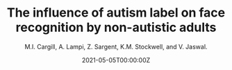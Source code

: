 ---
# Documentation: https://wowchemy.com/docs/managing-content/

title: "The influence of autism label on face recognition by non-autistic adults"
authors: [M.I. Cargill, A. Lampi, Z. Sargent, K.M. Stockwell, and V. Jaswal]
author: "M.I. Cargill, A. Lampi, Z. Sargent, K.M. Stockwell, and V. Jaswal."
date: 2021-05-05T00:00:00Z
doi: ""

# Schedule page publish date (NOT publication's date).
publishDate: 2021-04-14T00:00:00Z

# Publication type.
# Legend: 0 = Uncategorized; 1 = Conference paper; 2 = Journal article;
# 3 = Preprint / Working Paper; 4 = Report; 5 = Book; 6 = Book section;
# 7 = Thesis; 8 = Patent
publication_types: ["1"]

# Publication name and optional abbreviated publication name.
publication: "[Poster]. International Society for Autism Research, Virtual Meeting, Boston, MA"
publication_short: ""

abstract: ""

# Summary. An optional shortened abstract.
summary: ""

tags: [Stigma, Autism, Jaswal Lab]
categories: []
featured: false

# Custom links (optional).
#   Uncomment and edit lines below to show custom links.
# links:
# - name: Follow
#   url: https://twitter.com
#   icon_pack: fab
#   icon: twitter

url_pdf:
url_code:
url_dataset:
#Add once in INSAR
url_poster: 
url_project:
url_slides:
url_source:
url_video:

# Featured image
# To use, add an image named `featured.jpg/png` to your page's folder. 
# Focal points: Smart, Center, TopLeft, Top, TopRight, Left, Right, BottomLeft, Bottom, BottomRight.
image:
  caption: ""
  focal_point: ""
  preview_only: false

# Associated Projects (optional).
#   Associate this publication with one or more of your projects.
#   Simply enter your project's folder or file name without extension.
#   E.g. `internal-project` references `content/project/internal-project/index.md`.
#   Otherwise, set `projects: []`.
projects: []

# Slides (optional).
#   Associate this publication with Markdown slides.
#   Simply enter your slide deck's filename without extension.
#   E.g. `slides: "example"` references `content/slides/example/index.md`.
#   Otherwise, set `slides: ""`.
slides: ""
---